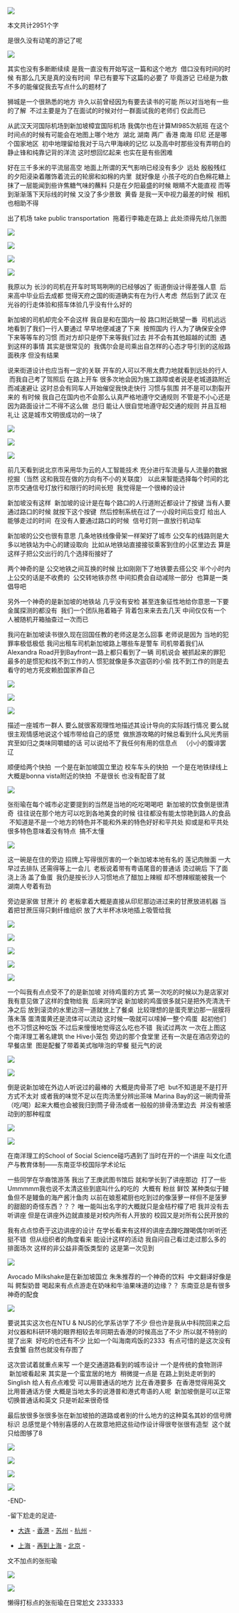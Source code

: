 ![](./images/img_001.png)

本文共计2951个字

是很久没有动笔的游记了呢

![](./images/img_002.jpeg)

其实也没有多断断续续 是我一直没有开始写这一篇和这个地方  借口没有时间的时候 有那么几天是真的没有时间  早已有要写下这篇的必要了 毕竟游记 已经是为数不多的能催促我去写点什么的题材了

狮城是一个很熟悉的地方 许久以前曾经因为有要去读书的可能 所以对当地有一些的了解  不过主要是为了在面试的时候对付一群面试我的老师们 仅此而已

从武汉天河国际机场到新加坡樟宜国际机场 我偶尔也在计算MI985次航班 在这个时间点的时候有可能会在地图上哪个地方  湖北 湖南 两广 香港 南海 印尼 还是哪个国家地区  初中地理留给我对于马六甲海峡的记忆 以及高中时那些没有弄明白的静止锋和纯靠记背的洋流 这时想回忆起来 也实在是有些困难

好在三千多米的平流层高空 地面上所谓的天气影响已经没有多少  远处 殷殷残红的夕阳浸染着雕饰着流云的轮廓和如棉的内里  就好像是 小孩子吃的白色棉花糖上 抹了一层能闻到些许焦糖气味的蘸料 只是在夕阳最盛的时候 眼睛不大能直视 而等到渐渐落下天际线的时候 又没了多少景致  黄昏 是我一天中视力最差的时候  相机也相助不得

出了机场 take public transportation  拖着行李箱走在路上 此处须得先给几张图

![](./images/img_003.jpeg)

![](./images/img_004.jpeg)

![](./images/img_005.jpeg)

![](./images/img_006.jpeg)

我原以为 长沙的司机在开车时骂骂咧咧的已经够凶了 街道倒设计得差强人意  后来高中毕业后去成都 觉得天府之国的街道确实有在为行人考虑  然后到了武汉 在光谷的行走体验和搭车体验几乎没有什么好的

新加坡的司机却完全不会这样 我自是和在国内一般 路口附近眺望一番  司机远远地看到了我们一行人要通过 早早地便减速了下来  按照国内 行人为了确保安全停下来等等车的习惯 而对方却只是停下来等我们过去 并不会有其他超越的试图  遇到这样的事情 其实是很常见的  我偶尔会是司乘出自怎样的心态才导引到的这般路面秩序 但没有结果

说来街道设计也应当有一定的关联 开车的人可以不用太费力地就看到远处的行人  而我自己考了驾照后 在路上开车 很多次地会因为施工路障或者说是老城道路附近而减速避让 这时总会有同车人开始催促我快走快行 习惯与氛围 并不是可以割裂开来的 有时候 我自己在国内也不会那么认真严格地遵守交通规则 不管是不小心还是因为路面设计二不得不这么做  总归 能让人很自觉地遵守起交通的规则 并且互相礼让 这是城市文明很成功的一块了

![](./images/img_007.jpeg)

![](./images/img_008.jpeg)

![](./images/img_009.jpeg)

前几天看到说北京市采用华为云的人工智能技术 充分进行车流量与人流量的数据挖掘（当然 这和我现在做的方向有不小的关联度） 以此来智能选择每个时间的北京市交通信号灯放行和限行的时间长短  我觉得是一个很棒的设计

新加坡没有这样  新加坡的设计是在每个路口的人行道附近都设计了按键 当有人要通过路口的时候 就按下这个按键  然后控制系统在过了一小段时间后变灯 给出人能够走过的时间  在没有人要通过路口的时候  信号灯则一直放行机动车

新加坡的公交也很有意思 几条地铁线像骨架一样架好了城市 公交车的线路则是大多以地铁站为中心的建设取向  比如从地铁站直接接驳乘客到住的小区里边去 算是这样子把公交出行的几个选择衔接好了

两个神奇的是 公交地铁之间互换的时候 比如刚刚下了地铁要去搭公交 半个小时内上公交的话是不收费的  公交转地铁亦然 中间扣费会自动减除一部分  也算是一类倡导吧

另外一个神奇的是新加坡的地铁站 几乎没有安检 甚至连象征性地给你意思一下要金属探测的都没有  我们一个团队拖着箱子 背着包来来去去几天 中间仅仅有一个人被随机开箱抽查过一次而已

我问在新加坡读书很久现在回国任教的老师这是怎么回事 老师说是因为 当地的犯罪率极低极低 我问出租车司机新加坡路上哪些车是警车 司机带着我们从Alexandra Road开到Bayfront一路上都只看到了一辆 司机说会 被抓起来的罪犯 最多的是惯犯和找不到工作的人 惯犯就像是多次盗窃的小偷 找不到工作的则是去看守的地方死皮赖脸国家养自己

![](./images/img_010.jpeg)

![](./images/img_011.jpeg)

![](./images/img_012.jpeg)

描述一座城市一群人 要么就很客观理性地描述其设计导向的实际践行情况 要么就很主观情感地说这个城市带给自己的感觉  做旅游攻略的时候总看到什么风光秀丽宾至如归之类味同嚼蜡的话 可以说给不了我任何有用的信息点   （小小的腹诽罢辽

顺便给两个快拍  一个是在新加坡国立里边 校车车头的快拍  一个是在地铁绿线上大概是bonna vista附近的快拍  不是很长 也没有配音了就

![](./images/img_013.jpeg)

张衔瑜在每个城市必定要提到的当然是当地的吃吃喝喝吧  新加坡的饮食倒是很清奇  往往说在那个地方可以吃到各地美食的时候 往往都没有能太惊艳到路人的食品  不知道是不是一个地方的特色并不能和外来的特色好好和平共处 抑或是和平共处很多特色意味着没有特点  搞不太懂

![](./images/img_014.jpeg)

这一碗是在住的旁边 招牌上写得很厉害的一个新加坡本地有名的 莲记肉脞面 一大早过去排队 还需得等上一会儿  老板说着带有粤语尾音的普通话 烫过碗后 下了面 浇上汤 盖了鱼蛋  我仍是按长沙人习惯地点了醋加上辣椒 却不想辣椒能被我一个湖南人夸着有劲

旁边是家做 甘蔗汁 的 老板拿着大概是直接从印尼那边进过来的甘蔗放进机器 当着把甘蔗压得只剩纤维组织 放了大半杯冰块地插上吸管给我

![](./images/img_015.jpeg)

![](./images/img_016.jpeg)

![](./images/img_017.jpeg)

![](./images/img_018.jpeg)

![](./images/img_019.jpeg)

一个叫我有点点受不了的是新加坡 对待鸡蛋的方式 第一次吃的时候以为是店家对我有意见做了这样的食物给我  后来同学说 新加坡的鸡蛋很多就只是把外壳清洗干净之后 放到滚烫的水里边涝一道就放上了餐桌  比较理想的是蛋壳里边那一层膜将落未落 蛋清蛋黄还是流体可以流动 这时候一吸就可以嗦掉一整个鸡蛋  起初他们也不习惯这种吃饭 不过后来慢慢地觉得这么吃也不错  我试过两次 一次在上图这个南洋理工著名建筑 the Hive小笼包 旁边的那个食堂里 还有一次是在酒店旁边的早餐店里  图是配餐了带着美式咖啡泡的早餐 挺元气的说

![](./images/img_020.jpeg)

![](./images/img_021.jpeg)

倒是说新加坡在外边人听说过的最棒的 大概是肉骨茶了吧  but不知道是不是打开方式不太对 或者我的味觉不足以在肉汤里分辨出茶味 Marina Bay的这一碗肉骨茶 （吃/喝）起来大概也会被我归到筒子骨汤或者一般般的排骨汤里边去  并没有被感动到的那种程度

![](./images/img_022.jpeg)

![](./images/img_023.jpeg)

在南洋理工的School of Social Science碰巧遇到了当时在开的一个讲座 叫文化遗产与教育体制——东南亚华校国际学术论坛

一些同学在华裔馆游荡 我出了王庚武图书馆后 就和学长到了讲座那边  打了一些Ummmmm我也说不太清这些到底叫什么的吃的  大概有 粉丝 鲜饺 某种类似于鳗鱼但不是鳗鱼的海产酱汁鱼肉 以前在娘惹裙厨也吃到过的像菠萝一样但不是菠萝的甜甜的奇怪东西？？？ 唯一能叫出名字的大概就只是金桔柠檬了吧 我并没有去听讲座 但是在讲座外边就直接是对校内所有人开放的 校园又是对所有公民开放的

我有点点惊奇于这边讲座的设计 在学长看来有这样的讲座去蹭吃蹭喝偶尔听听还挺不错  但从组织者的角度看来 能设计这样的活动 我自问自己看过走过那么多的排面场次 这样的非公益非斋饭类型的 这是第一次见到

![](./images/img_024.jpeg)

Avocado Milkshake是在新加坡国立 朱朱推荐的一个神奇的饮料  中文翻译好像是叫 鳄梨奶昔 喝起来有点点游走在奶味和牛油果味道的边缘？？ 东南亚总是有很多神奇的配食

![](./images/img_025.jpeg)

要说其实这次也在NTU & NUS的化学系访学了不少 但也许是我从中科院回来之后 对仪器和科研环境的眼界相较去年同期去香港的时候高出了不少 所以就不特别的提了出来  好吃的也还有不少 比如一个叫海南鸡饭的2333  有点可惜的是这次没有去食蟹 自然也就没有存图了

这次尝试着就重点来写 一个是交通道路看到的城市设计 一个是传统的食物测评  新加坡看起来 其实是一个蛮宜居的地方  稍微提一点是 在路上到处走听到的Singlish 给人有点点难受 可以用普通话的地方 比在香港要多  在香港觉得用英文比用普通话方便 大概是当地太多的说港普和港式粤语的人呢  新加坡倒是可以正常切换普通话和英文 只是听起来很奇怪

最后放很多张很多张在新加坡拍的道路或者别的什么地方的这种莫名其妙的信号牌标识 总感觉是个特别喜感的人在故意地把这些动作设计得很夸张很有造型  这个就只给图够了8

![](./images/img_026.jpeg)

![](./images/img_027.jpeg)

![](./images/img_028.jpeg)

![](./images/img_029.png)

-END-

-留下尬走的足迹-

- [大连](http://mp.weixin.qq.com/s?__biz=MzUzNjE3NzA3Mg==&mid=2247483833&idx=1&sn=962495d09a27d3d3a8993524d4134ce4&chksm=fafb7166cd8cf8708def007b372b850e9a4a856d6264c3525b6c01cb618edd29994651fd6fd1&scene=21#wechat_redirect) - [香港](http://mp.weixin.qq.com/s?__biz=MzUzNjE3NzA3Mg==&mid=2247483911&idx=1&sn=d03f50934536437929624ba6a7720095&chksm=fafb72d8cd8cfbce8f0ab19ffc52e5af4d9615ee616a247245c72c783d82c48142e2d74257dc&scene=21#wechat_redirect) - [苏州](http://mp.weixin.qq.com/s?__biz=MzUzNjE3NzA3Mg==&mid=2247483790&idx=1&sn=bab161c9ec342966da763c03c95d8f53&chksm=fafb7151cd8cf8476e48f3cb754c6aa22ef3a0520fca256988e2e461ef108d502422829da9f2&scene=21#wechat_redirect) - [杭州](http://mp.weixin.qq.com/s?__biz=MzUzNjE3NzA3Mg==&mid=2247483765&idx=1&sn=d4a84f483424470357f69e566f2ef118&chksm=fafb71aacd8cf8bc54453a58adec40a9a7ae6d6c4489c8fe0dfb0ecfd08b28a7ea1f15e45fdb&scene=21#wechat_redirect) [](http://mp.weixin.qq.com/s?__biz=MzUzNjE3NzA3Mg==&mid=2247484509&idx=1&sn=8636d9c5e3faa952e64923f8e75c1c40&chksm=fafb7482cd8cfd94e4fb1eb8fc1b66a4c82c6768ada2110e800808eabc7a505e7a54a1c3b9bf&scene=21#wechat_redirect) -

- [上海](http://mp.weixin.qq.com/s?__biz=MzUzNjE3NzA3Mg==&mid=2247483809&idx=1&sn=74225fdbbdf6b66b605c282ea31038f7&chksm=fafb717ecd8cf8685b6a3e2a792253fa9c0ee22fa4f054eab8f38daf2cb220122741dfb506fa&scene=21#wechat_redirect) - [再到上海](http://mp.weixin.qq.com/s?__biz=MzUzNjE3NzA3Mg==&mid=2247484421&idx=1&sn=fb650c977a7a366534415a20195d0cf5&chksm=fafb74dacd8cfdccc27df74c87eac7822646405762a36e1d80fc293543dfe32a71a248c6733d&scene=21#wechat_redirect) - [北京](http://mp.weixin.qq.com/s?__biz=MzUzNjE3NzA3Mg==&mid=2247484509&idx=1&sn=8636d9c5e3faa952e64923f8e75c1c40&chksm=fafb7482cd8cfd94e4fb1eb8fc1b66a4c82c6768ada2110e800808eabc7a505e7a54a1c3b9bf&scene=21#wechat_redirect) -

文不加点的张衔瑜

![](./images/img_030.jpeg)

![](./images/img_031.png)

懒得打标点的张衔瑜在日常尬文 2333333
